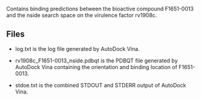 Contains binding predictions between the bioactive compound F1651-0013 and the nside search space on the virulence factor rv1908c.

## Files

- log.txt is the log file generated by AutoDock Vina.

- rv1908c_F1651-0013_nside.pdbqt is the PDBQT file generated by AutoDock Vina containing the orientation and binding location of F1651-0013.

- stdoe.txt is the combined STDOUT and STDERR output of AutoDock Vina.

